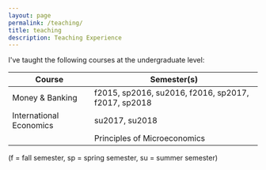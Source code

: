 ```yaml
---
layout: page
permalink: /teaching/
title: teaching
description: Teaching Experience
---
```


I've taught the following courses at the undergraduate level:

| Course                        | Semester(s)                                         |
|-------------------------------|-----------------------------------------------------|
| Money & Banking               | f2015, sp2016, su2016, f2016, sp2017, f2017, sp2018 |
| International Economics       | su2017, su2018                                      |
|| Principles of Microeconomics | sp2016                                             ||



(f = fall semester, sp = spring semester, su = summer semester)

